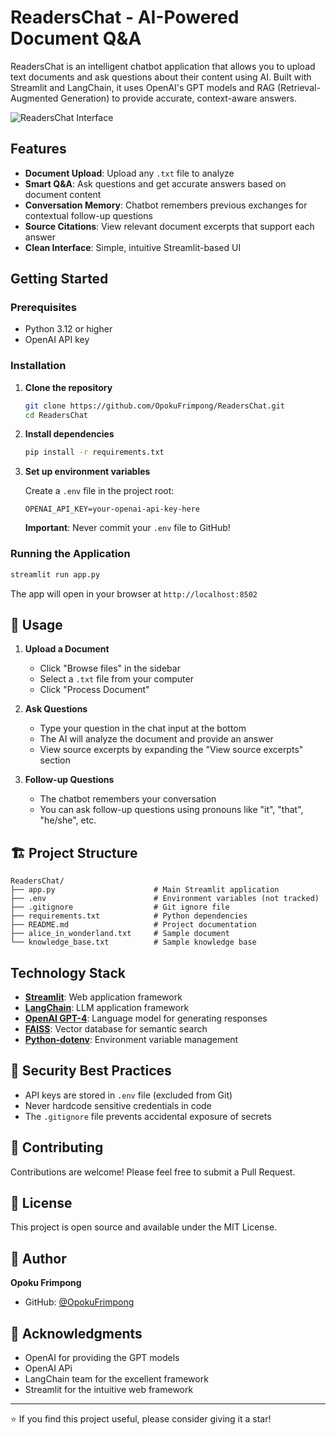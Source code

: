 #  ReadersChat - AI-Powered Document Q&A

ReadersChat is an intelligent chatbot application that allows you to upload text documents and ask questions about their content using AI. Built with Streamlit and LangChain, it uses OpenAI's GPT models and RAG (Retrieval-Augmented Generation) to provide accurate, context-aware answers.

![ReadersChat Interface](assets/screenshot.png)

##  Features

- **Document Upload**: Upload any `.txt` file to analyze
- **Smart Q&A**: Ask questions and get accurate answers based on document content
- **Conversation Memory**: Chatbot remembers previous exchanges for contextual follow-up questions
- **Source Citations**: View relevant document excerpts that support each answer
- **Clean Interface**: Simple, intuitive Streamlit-based UI

##  Getting Started

### Prerequisites

- Python 3.12 or higher
- OpenAI API key

### Installation

1. **Clone the repository**
   ```bash
   git clone https://github.com/OpokuFrimpong/ReadersChat.git
   cd ReadersChat
   ```

2. **Install dependencies**
   ```bash
   pip install -r requirements.txt
   ```

3. **Set up environment variables**
   
   Create a `.env` file in the project root:
   ```
   OPENAI_API_KEY=your-openai-api-key-here
   ```
   
   **Important**: Never commit your `.env` file to GitHub!

### Running the Application

```bash
streamlit run app.py
```

The app will open in your browser at `http://localhost:8502`

## 📖 Usage

1. **Upload a Document**
   - Click "Browse files" in the sidebar
   - Select a `.txt` file from your computer
   - Click "Process Document"

2. **Ask Questions**
   - Type your question in the chat input at the bottom
   - The AI will analyze the document and provide an answer
   - View source excerpts by expanding the "View source excerpts" section

3. **Follow-up Questions**
   - The chatbot remembers your conversation
   - You can ask follow-up questions using pronouns like "it", "that", "he/she", etc.

## 🏗️ Project Structure

```
ReadersChat/
├── app.py                      # Main Streamlit application
├── .env                        # Environment variables (not tracked)
├── .gitignore                  # Git ignore file
├── requirements.txt            # Python dependencies
├── README.md                   # Project documentation
├── alice_in_wonderland.txt     # Sample document
└── knowledge_base.txt          # Sample knowledge base
```

##  Technology Stack

- **[Streamlit](https://streamlit.io/)**: Web application framework
- **[LangChain](https://www.langchain.com/)**: LLM application framework
- **[OpenAI GPT-4](https://openai.com/)**: Language model for generating responses
- **[FAISS](https://github.com/facebookresearch/faiss)**: Vector database for semantic search
- **[Python-dotenv](https://github.com/theskumar/python-dotenv)**: Environment variable management

## 🔐 Security Best Practices

- API keys are stored in `.env` file (excluded from Git)
- Never hardcode sensitive credentials in code
- The `.gitignore` file prevents accidental exposure of secrets

## 🤝 Contributing

Contributions are welcome! Please feel free to submit a Pull Request.

## 📝 License

This project is open source and available under the MIT License.

## 👤 Author

**Opoku Frimpong**
- GitHub: [@OpokuFrimpong](https://github.com/OpokuFrimpong)

## 🙏 Acknowledgments

- OpenAI for providing the GPT models
- OpenAI APi 
- LangChain team for the excellent framework
- Streamlit for the intuitive web framework

---

⭐ If you find this project useful, please consider giving it a star!
